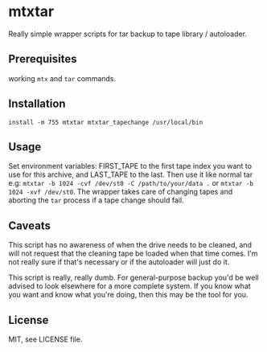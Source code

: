 # mtxtar
Really simple wrapper scripts for tar backup to tape library / autoloader.

## Prerequisites
working `mtx` and `tar` commands.

## Installation
`install -m 755 mtxtar mtxtar_tapechange /usr/local/bin`

## Usage
Set environment variables: FIRST_TAPE to the first tape index you want to use 
for this archive, and LAST_TAPE to the last. Then use it like normal tar e.g:
`mtxtar -b 1024 -cvf /dev/st0 -C /path/to/your/data .` or
`mtxtar -b 1024 -xvf /dev/st0`. The wrapper takes care of changing tapes and
aborting the `tar` process if a tape change should fail.

## Caveats
This script has no awareness of when the drive needs to be cleaned, and will
not request that the cleaning tape be loaded when that time comes. I'm not
really sure if that's necessary or if the autoloader will just do it.

This script is really, really dumb. For general-purpose backup you'd be well
advised to look elsewhere for a more complete system. If you know what you
want and know what you're doing, then this may be the tool for you.

## License
MIT, see LICENSE file.
